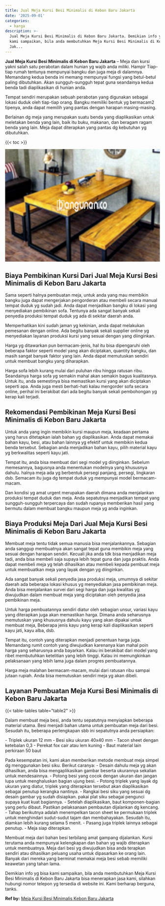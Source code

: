 ```yaml
---
title: Jual Meja Kursi Besi Minimalis di Kebon Baru Jakarta
date: '2025-09-01'
categories:
  - harga
description: >-
  Jual Meja Kursi Besi Minimalis di Kebon Baru Jakarta. Demikian info yg bisa
  kami sampaikan, bila anda membutuhkan Meja Kursi Besi Minimalis di Kebon Baru
  Jak...
---
```


**Jual Meja Kursi Besi Minimalis di Kebon Baru Jakarta** – Meja dan kursi yakni salah satu perabotan dalam hunian yg wajib anda miliki. Hampir Tiap-tiap rumah tentunya mempunyai bangku dan juga meja di dalamnya. Memandang kedua benda ini memang mempunyai fungsi yang betul-betul paling dibutuhkan. Akan sungguh-sungguh tepat guna seandainya kedua benda tadi diaplikasikan di hunian anda.

Tempat sendiri merupakan sebuah perabotan yang digunakan sebagai lokasi duduk oleh tiap-tiap orang. Bangku memiliki bentuk yg bermacam2 tipenya, anda dapat memilih yang pantas dengan harapan masing-masing.

Berlainan dg meja yang merupakan suatu benda yang diaplikasikan untuk meletakan benda yang lain, baik itu buku, makanan, dan beragam ragam benda yang lain. Meja dapat diterapkan yang pantas dg kebutuhan yg dibutuhkan.

{{< toc >}}

![Jual Meja Kursi Besi Minimalis di Kebon Baru Jakarta](/images/jual-meja-besi-murah28.png)

## Biaya Pembikinan Kursi Dari Jual Meja Kursi Besi Minimalis di Kebon Baru Jakarta

Sama seperti halnya pembuatan meja, untuk anda yang mau membikin bangku juga dapat mengerjakan pengorderan atau membeli secara manual tempat duduk yg sudah jadi. Anda dapat menjadikan bangku di lokasi yang menyediakan pembikinan sofa. Tentunya ada sangat banyak sekali penyedia produksi tempat duduk yg ada di sekitar daerah anda.

Memperhatikan kini sudah jaman yg kekinian, anda dapat melakukan pemesanan dengan online. Ada begitu banyak sekali supplier online yg menyediakan layanan produksi kursi yang sesuai dengan yang diinginkan.

Harga yg ditawarkan pun bermacam-jenis, hal itu bisa dipengaruhi oleh beberapa faktor seperti model yang akan diciptakan, quantity bangku, dan masih sangat banyak faktor yang lain. Anda dapat memutuskan sendiri untuk membuat bangku yang diharapkan.

Harga sofa lebih kurang mulai dari puluhan ribu hingga ratusan ribu. Seandainya harga sofa yg semakin mahal akan semakin bagus kualitasnya. Untuk itu, anda semestinya bisa memastikan kursi yang akan diciptakan seperti apa. Anda juga mesti berhati-hati kalau mengorder sofa secara online, perihal ini berakibat dari ada begitu banyak sekali pembohongan yg kerap kali terjadi.

## Rekomendasi Pembikinan Meja Kursi Besi Minimalis di Kebon Baru Jakarta

Untuk anda yang ingin membikin kursi maupun meja, keadaan pertama yang harus ditetapkan ialah bahan yg diaplikasikan. Anda dapat memakai bahan kayu, besi, atau bahan lainnya yg efektif untuk membikin kedua benda tersebut. Sebagian anda menjadikan bahan kayu, pilih material kayu yg berkwalitas seperti kayu jati.

Tempat itu, anda bisa membuat dari segi model yg diinginkan. Sebelum memesannya, bagusnya anda menentukan modelnya yang khususnya dahulu. halnya meja ada yg berbentuk persegi panjang, persegi, lingkaran dsb. Semacam itu juga dg tempat duduk yg mempunyai model bermacam-macam.

Dan kondisi yg amat urgent merupakan daerah dimana anda menjalankan produksi tempat duduk dan meja. Anda sepatutnya menjadikan tempat yang sungguh-sungguh terpercaya dan sudah rupanya memberikan hasil yang bermutu dalam membuat bangku maupun meja yg anda inginkan.

## Biaya Produksi Meja Dari Jual Meja Kursi Besi Minimalis di Kebon Baru Jakarta

Membuat meja tentu tidak semua manusia bisa menjalankannya. Sebagian anda sanggup membuatnya akan sangat tepat guna membikin meja yang sesuai dengan harapan sendiri. Kecuali jika anda tdk bisa menjadikan meja tadi, anda bisa membeli saja supaya lebih tepat guna dan juga praktis. Anda dapat membeli meja yg telah dihasilkan atau membeli kepada pembuat meja untuk membuatkan meja yang layak dengan yg diinginkan.

Ada sangat banyak sekali penyedia jasa produksi meja, umumnya di sekitar daerah ada beberapa lokasi khusus yg menyediakan jasa pembikinan meja. Anda bisa menjalankan survei dari segi harga dan juga kwalitas yg diwujudkan dalam membuat meja yang diciptakan oleh penyedia jasa pembikinan meja.

Untuk harga pembuatannya sendiri diatur oleh sebagian unsur, variasi kayu yang diterapkan juga akan memastikan harga. Dimana anda seharusnya memutuskan yang khususnya dahulu kayu yang akan dipakai untuk membuat meja, Beberapa jenis kayu yang kerap kali diaplikasikan seperti kayu jati, kayu alba, dsb.

Tempat itu, contoh yang diterapkan menjadi penentuan harga juga. Memandang rumit contoh yang diwujudkan karenanya kian mahal poin harga yang seharusnya anda bayarkan. Kalau ini berakibat dari model yang ribet membutuhkan ketelitian yang lebih tinggi. Kalau ini memungkinkan pelaksanaan yang lebih lama juga dalam progres pembuatannya.

Harga meja malahan bermacam-macam, mulai dari ratusan ribu sampai jutaan rupiah. Anda bisa memutuskan sendiri meja yg akan dibeli.

## Layanan Pembuatan Meja Kursi Besi Minimalis di Kebon Baru Jakarta

{{< table-tables table="table2" >}}

Dalam membuat meja besi, anda tentu sepatutnya menyiapkan beberapa material utama. Besi menjadi bahan utama untuk pembuatan meja dari besi. Sesudah itu, beberapa perlengkapan sbb ini sepatutnya anda persiapkan:

\- Triplek ukuran 12 mm - Besi siku ukuran 40x40 mm - Tacon sheet dengan ketebalan 0,3 - Perekat fox cair atau lem kuning - Baut material lain perkiraan 50 baut

Pada kesempatan ini, kami akan memberikan metode membuat meja simpel dg menggunakan besi siku. Berikut caranya: - Desain dahulu meja yg akan dihasilkan, anda bisa mengaplikasikan gambar beserta ukurannya sekalian untuk mendesainnya. - Potong besi yang cocok dengan ukuran dan jangan lupa untuk menghaluskan bagian ujung besi. - Potong triplek yang layak dg ukuran yang diatur, triplek yang diterapkan tersebut akan diaplikasikan sebagai penutup kerangka nantinya. - Rangkai besi siku yang sesuai dg desain gambar yg sudah disiapkan. pakai plat siku sebagai pengunci supaya kuat kuat bagiannya. - Setelah diaplikasikan, baut komponen-bagian yang perlu dibaut. Pastikan pelaksanaan pembautan dijalankan dg kencang. - Tahap berikutnya adalah menempelkan tacon sheet ke permukaan triplek untuk menghindari sudut-sudut tajam dan membahayakan. Sesudah itu, diamkan lebih kurang selama 5 menit. - Pasang juga triplek lainnya sebagai penutup. - Meja siap diterapkan.

Membuat meja dari bahan besi terbilang amat gampang dijalankan. Kursi terutama anda mempunyai kelengkapan dan bahan yg wajib diterapkan untuk membuatnya. Meja dari besi yg diwujudkan bisa anda terapkan sendiri atau dihasilkan peluang usaha untuk dipasarkan ke orang lain. Banyak dari mereka yang berminat memakai meja besi sebab memiliki keawetan yang tahan lama.

Demikian info yg bisa kami sampaikan, bila anda membutuhkan Meja Kursi Besi Minimalis di Kebon Baru Jakarta bisa menerapkan jasa kami, silahkan hubungi nomor telepon yg tersedia di website ini. Kami berharap berguna, tanks.

**Ref by:** [Meja Kursi Besi Minimalis Kebon Baru Jakarta](https://id.wikipedia.org/wiki/Meja)
